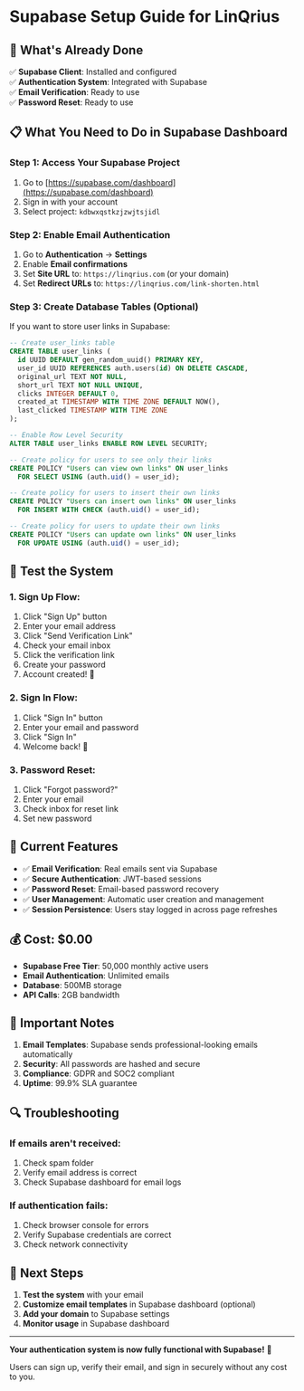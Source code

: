 # Supabase Setup Guide for LinQrius

## 🚀 What's Already Done

✅ **Supabase Client**: Installed and configured  
✅ **Authentication System**: Integrated with Supabase  
✅ **Email Verification**: Ready to use  
✅ **Password Reset**: Ready to use  

## 📋 What You Need to Do in Supabase Dashboard

### **Step 1: Access Your Supabase Project**
1. Go to [https://supabase.com/dashboard](https://supabase.com/dashboard)
2. Sign in with your account
3. Select project: `kdbwxqstkzjzwjtsjidl`

### **Step 2: Enable Email Authentication**
1. Go to **Authentication** → **Settings**
2. Enable **Email confirmations**
3. Set **Site URL** to: `https://linqrius.com` (or your domain)
4. Set **Redirect URLs** to: `https://linqrius.com/link-shorten.html`

### **Step 3: Create Database Tables (Optional)**
If you want to store user links in Supabase:

```sql
-- Create user_links table
CREATE TABLE user_links (
  id UUID DEFAULT gen_random_uuid() PRIMARY KEY,
  user_id UUID REFERENCES auth.users(id) ON DELETE CASCADE,
  original_url TEXT NOT NULL,
  short_url TEXT NOT NULL UNIQUE,
  clicks INTEGER DEFAULT 0,
  created_at TIMESTAMP WITH TIME ZONE DEFAULT NOW(),
  last_clicked TIMESTAMP WITH TIME ZONE
);

-- Enable Row Level Security
ALTER TABLE user_links ENABLE ROW LEVEL SECURITY;

-- Create policy for users to see only their links
CREATE POLICY "Users can view own links" ON user_links
  FOR SELECT USING (auth.uid() = user_id);

-- Create policy for users to insert their own links
CREATE POLICY "Users can insert own links" ON user_links
  FOR INSERT WITH CHECK (auth.uid() = user_id);

-- Create policy for users to update their own links
CREATE POLICY "Users can update own links" ON user_links
  FOR UPDATE USING (auth.uid() = user_id);
```

## 🧪 Test the System

### **1. Sign Up Flow:**
1. Click "Sign Up" button
2. Enter your email address
3. Click "Send Verification Link"
4. Check your email inbox
5. Click the verification link
6. Create your password
7. Account created! 🎉

### **2. Sign In Flow:**
1. Click "Sign In" button
2. Enter your email and password
3. Click "Sign In"
4. Welcome back! 🎉

### **3. Password Reset:**
1. Click "Forgot password?"
2. Enter your email
3. Check inbox for reset link
4. Set new password

## 🔧 Current Features

- ✅ **Email Verification**: Real emails sent via Supabase
- ✅ **Secure Authentication**: JWT-based sessions
- ✅ **Password Reset**: Email-based password recovery
- ✅ **User Management**: Automatic user creation and management
- ✅ **Session Persistence**: Users stay logged in across page refreshes

## 💰 Cost: $0.00

- **Supabase Free Tier**: 50,000 monthly active users
- **Email Authentication**: Unlimited emails
- **Database**: 500MB storage
- **API Calls**: 2GB bandwidth

## 🚨 Important Notes

1. **Email Templates**: Supabase sends professional-looking emails automatically
2. **Security**: All passwords are hashed and secure
3. **Compliance**: GDPR and SOC2 compliant
4. **Uptime**: 99.9% SLA guarantee

## 🔍 Troubleshooting

### **If emails aren't received:**
1. Check spam folder
2. Verify email address is correct
3. Check Supabase dashboard for email logs

### **If authentication fails:**
1. Check browser console for errors
2. Verify Supabase credentials are correct
3. Check network connectivity

## 🎯 Next Steps

1. **Test the system** with your email
2. **Customize email templates** in Supabase dashboard (optional)
3. **Add your domain** to Supabase settings
4. **Monitor usage** in Supabase dashboard

---

**Your authentication system is now fully functional with Supabase!** 🎉

Users can sign up, verify their email, and sign in securely without any cost to you.
